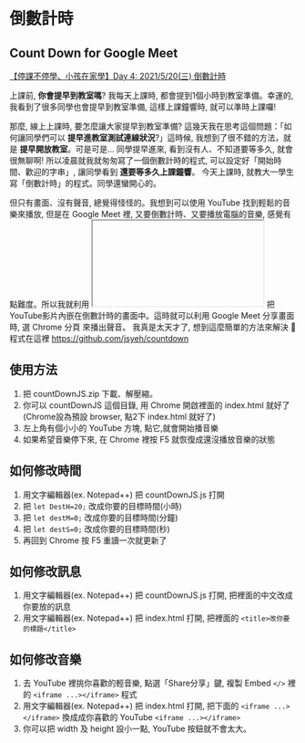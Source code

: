 # 倒數計時
## Count Down for Google Meet

[【停課不停學、小孩在家學】Day 4: 2021/5/20(三) 倒數計時](https://www.facebook.com/jsyeh.org/posts/4342095909136532)

上課前, **你會提早到教室嗎**? 我每天上課時, 都會提到1個小時到教室準備。幸運的, 我看到了很多同學也會提早到教室準備, 這樣上課鐘響時, 就可以準時上課囉!

那麼, 線上上課時, 要怎麼讓大家提早到教室準備? 這幾天我在思考這個問題：「如何讓同學們可以 **提早進教室測試連線狀況**?」這時候, 我想到了很不錯的方法，就是 **提早開放教室**。可是可是... 同學提早進來, 看到沒有人、不知道要等多久, 就會很無聊啊! 所以凌晨就我就匆匆寫了一個倒數計時的程式, 可以設定好「開始時間、歡迎的字串」, 讓同學看到 **還要等多久上課鐘響**。 今天上課時, 就教大一學生寫「倒數計時」的程式。同學還蠻開心的。

但只有畫面、沒有聲音, 總覺得怪怪的。我想到可以使用 YouTube 找到輕鬆的音樂來播放, 但是在 Google Meet 裡, 又要倒數計時、又要播放電腦的音樂, 感覺有點難度。所以我就利用 <iframe></iframe> 把 YouTube影片內嵌在倒數計時的畫面中。這時就可以利用 Google Meet 分享畫面時, 選 Chrome 分頁 來播出聲音。 我真是太天才了, 想到這麼簡單的方法來解決 🙂 程式在這裡 https://github.com/jsyeh/countdown

## 使用方法
1. 把 countDownJS.zip 下載、解壓縮。 
2. 你可以 countDownJS 這個目錄, 用 Chrome 開啟裡面的 index.html 就好了 (Chrome設為預設 browser, 點2下 index.html 就好了)
3. 左上角有個小小的 YouTube 方塊, 點它,就會開始播音樂
4. 如果希望音樂停下來, 在 Chrome 裡按 F5 就恢復成還沒播放音樂的狀態

## 如何修改時間
1. 用文字編輯器(ex. Notepad++) 把 countDownJS.js 打開
2. 把 `let DestH=20;` 改成你要的目標時間(小時)
3. 把 `let destM=0;` 改成你要的目標時間(分鐘)
4. 把 `let destS=0;` 改成你要的目標時間(秒)
5. 再回到 Chrome 按 F5 重讀一次就更新了

## 如何修改訊息
1. 用文字編輯器(ex. Notepad++) 把 countDownJS.js 打開, 把裡面的中文改成你要放的訊息
2. 用文字編輯器(ex. Notepad++) 把 index.html 打開, 把裡面的 `<title>改你要的標題</title>`

## 如何修改音樂
1. 去 YouTube 裡挑你喜歡的輕音樂, 點選「Share分享」鍵, 複製 Embed `</>` 裡的 `<iframe ...></iframe>` 程式
2. 用文字編輯器(ex. Notepad++) 把 index.html 打開, 把下面的 `<iframe ...></iframe>` 換成成你喜歡的 YouTube `<iframe ...></iframe>`
3. 你可以把 width 及 height 設小一點, YouTube 按鈕就不會太大。